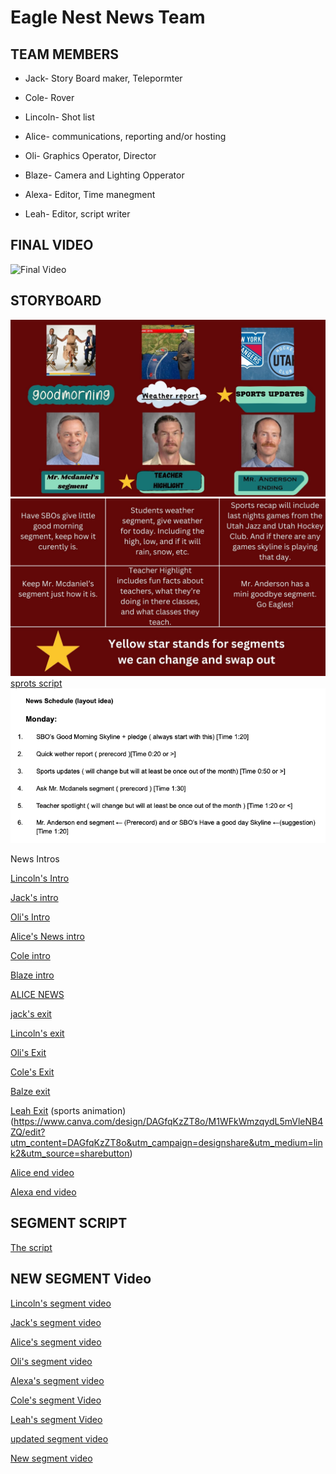 # Eagle Nest News Team

## TEAM MEMBERS
* Jack- Story Board maker, Telepormter

* Cole- Rover

* Lincoln- Shot list 

* Alice- communications, reporting and/or hosting

* Oli- Graphics Operator, Director

* Blaze- Camera and Lighting Opperator

* Alexa- Editor, Time manegment

* Leah- Editor, script writer

## FINAL VIDEO
![Final Video](https://drive.google.com/file/d/1JyqKwVlvxQ3hBbx1LoQ2QUkLohYakEMO/view?usp=sharing)

## STORYBOARD

![Storyboard](https://github.com/9637642/TEAM-2/blob/main/Assests/1.jpg?raw=true)
![Storyboard info](https://github.com/9637642/TEAM-2/blob/main/Assests/2.jpg?raw=true)
[sprots script](https://docs.google.com/document/d/1bEp5eyESyJlo-x42p9tUfS91G_-NGfX-p9MrurC4_MY/edit?tab=t.0)
![News Schedule layout idea](https://github.com/9637642/TEAM-2/blob/main/Assests/News%20Schedule%20(layout%20idea).png?raw=true)

News Intros

[Lincoln's Intro](https://drive.google.com/file/d/1tW8SCLG61TsXtlgNlBIR5bZqEYyoDPRi/view?usp=sharing)

[Jack's intro](https://drive.google.com/file/d/1yvJ9wAd8m5NMgO7-cUEY-bAIOLVvY_xt/view?usp=sharing)

[Oli's Intro](https://www.canva.com/design/DAGc2c9vZ0k/ik8zBX2xWGjxPHDVeJausg/edit?utm_content=DAGc2c9vZ0k&utm_campaign=designshare&utm_medium=link2&utm_source=sharebutton)


[Alice's News intro](https://www.canva.com/design/DAGdCTff10k/mX5HGV1305shfMQxmQ5hyQ/edit?utm_content=DAGdCTff10k&utm_campaign=designshare&utm_medium=link2&utm_source=sharebutton)

[Cole intro](https://github.com/user-attachments/assets/bd51dd5e-91f7-4738-beba-19d8a1a4b2b1)

[Blaze intro](https://github.com/user-attachments/assets/60dc6882-c305-4c96-a3aa-292be30f76a2)

[ALICE NEWS](https://drive.google.com/file/d/1LlhwWMRIDdKMNEQ_-zvq2k1AcoHKg6ZC/view?usp=sharing)

[jack's exit](https://drive.google.com/file/d/1KqyYf3HWMRG-IGFR6oHsW7C4W7lcqjmq/view?usp=sharing)

[Lincoln's exit](https://drive.google.com/file/d/1GCxUUoF9nTwgXOKrcO02nlf9BZgRL2nD/view?usp=sharing)

[Oli's Exit](https://drive.google.com/file/d/1Y2YfKCRNrjDEAH8qavAMYntaYaSW-pcp/view?usp=sharing)

[Cole's Exit](https://drive.google.com/file/d/13a-WoL8DErZgfmtaCuloyJYLtiZRrwr7/view?usp=sharing)

[Balze exit](https://drive.google.com/file/d/1lBvQp1TJMoXwN2YcBY95akhCvzf1czcP/view?usp=drive_web)

[Leah Exit](https://drive.google.com/file/d/1zihSMATADLFu4N5HKS6qCNOldBjh3zIr/view?usp=sharing)
(sports animation) (https://www.canva.com/design/DAGfqKzZT8o/M1WFkWmzqydL5mVleNB4ZQ/edit?utm_content=DAGfqKzZT8o&utm_campaign=designshare&utm_medium=link2&utm_source=sharebutton)


[Alice end video](https://drive.google.com/file/d/1LlhwWMRIDdKMNEQ_-zvq2k1AcoHKg6ZC/view?usp=drive_link)

[Alexa end video](https://drive.google.com/file/d/1DFVHbs-lQzq24DHtNrQMT3qHNLbZt0w8/view?usp=share_link)

## SEGMENT SCRIPT
[The script](https://docs.google.com/document/d/1dqbiRRlLFV71N3c6d5MueOyLiF7ModTJo6v9C962AO0/edit?usp=sharing)

##  NEW SEGMENT Video
[Lincoln's segment video](https://drive.google.com/file/d/1LfuxEpkVcfPcA2RTW8TpqjVFtMKzPgcy/view?usp=sharing)

[Jack's segment video](https://drive.google.com/file/d/1w2rsWpZvBn_pQAnU94I0JvqwMeBA9Tlk/view?usp=sharing)

[Alice's segment video](https://drive.google.com/file/d/1RyFa0JUsua7PGWJfvXqDjrKvIdtMyT2h/view?usp=drive_link)

[Oli's segment video](https://drive.google.com/file/d/1AwKY2A4VvQcfbDHU5fIbXh984zSNcXFm/view?usp=sharing)

[Alexa's segment video](https://drive.google.com/file/d/1vbEcofAT-Tfrj68UytcTPjuNWq-giK8c/view?usp=sharing)

[Cole's segment Video](https://drive.google.com/file/d/1QfzaZJ3IS_2BTTzUAoYnV2-TiGz7d73X/view?usp=sharing)

[Leah's segment Video](https://drive.google.com/file/d/194mQJ7JsEFYLLydCKHtTLbPJcY8fjAYz/view?usp=sharing)

[updated segment video](https://drive.google.com/file/d/1qOlmESWA9iEjZ0CIo1rVIi39Hyntk34M/view?usp=sharing)

[New segment video](https://www.capcut.com/editor/2EC81E9E-5B77-4402-B7B4-ABFAB85138F7?workspaceId=7478730618814300166&spaceId=7478729803068179462&utm_medium=Product&utm_source=draftshare&utm_campaign=link)
